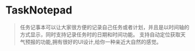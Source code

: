 # TaskNotepad

>任务记事本可以让大家很方便的记录自己任务或者计划，并且是以时间轴的方式显示，同时支持记录任务时的日期和时间功能。
>支持自动定位获取天气预报的功能,拥有很好的UI设计,给你一种亲近大自然的感觉。
